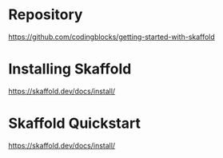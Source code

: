 # Repository
https://github.com/codingblocks/getting-started-with-skaffold

# Installing Skaffold
https://skaffold.dev/docs/install/

# Skaffold Quickstart
https://skaffold.dev/docs/install/